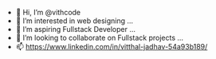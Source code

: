 - 👋 Hi, I’m @vithcode
- 👀 I’m interested in web designing ...
- 🌱 I’m aspiring Fullstack Developer ...
- 💞️ I’m looking to collaborate on Fullstack projects ...
- 📫 https://www.linkedin.com/in/vitthal-jadhav-54a93b189/

<!---
vithcode/vithcode is a ✨ special ✨ repository because its `README.md` (this file) appears on your GitHub profile.
You can click the Preview link to take a look at your changes.
--->
